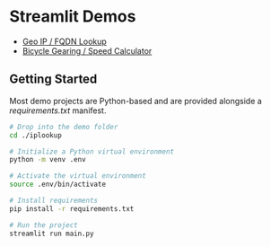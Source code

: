 # Streamlit Demos

- [Geo IP / FQDN Lookup](./iplookup)
- [Bicycle Gearing / Speed Calculator](./cycling-gearing-calculator)

## Getting Started

Most demo projects are Python-based and are provided alongside a _requirements.txt_ manifest.

```bash
# Drop into the demo folder
cd ./iplookup

# Initialize a Python virtual environment
python -m venv .env

# Activate the virtual environment
source .env/bin/activate

# Install requirements
pip install -r requirements.txt

# Run the project
streamlit run main.py
```